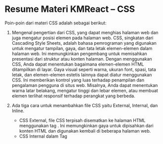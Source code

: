 # Resume Materi KMReact – CSS

Poin-poin dari materi CSS adalah sebagai berikut:

1. Mengenal pengertian dari CSS, yang dapat menghias halaman web dan juga mengatur posisi elemen pada halaman web. CSS, singkatan dari Cascading Style Sheets, adalah bahasa pemrograman yang digunakan untuk mengatur tampilan, gaya, dan tata letak elemen-elemen dalam halaman web. Ini memungkinkan pengembang untuk memisahkan presentasi dari struktur atau konten halaman. Dengan menggunakan CSS, Anda dapat menentukan bagaimana elemen-elemen HTML ditampilkan di layar. Gaya visual seperti warna, ukuran font, spasi, tata letak, dan elemen-elemen estetis lainnya dapat diatur menggunakan CSS. Ini memberikan kontrol yang luas terhadap penampilan dan pengalaman pengguna di situs web. Misalnya, Anda dapat menentukan warna latar belakang, mengatur tinggi dan lebar elemen, atau membuat elemen terlihat responsif terhadap perangkat yang berbeda.

2. Ada tiga cara untuk menambahkan file CSS yaitu External, Internal, dan Inline.
    - CSS External, file CSS terpisah disematkan ke halaman HTML menggunakan tag <link>. Ini memungkinkan gaya untuk dipisahkan dari konten HTML dan digunakan kembali di beberapa halaman web.
    - CSS Internal dalam Tag <style> dari File HTML, metode ini memungkinkan penanaman gaya langsung ke dalam file HTML menggunakan tag <style>. Biasanya, ini digunakan ketika Anda ingin menyematkan CSS langsung dalam file HTML.
   - CSS Inline, ini melibatkan penambahan gaya langsung di dalam elemen HTML menggunakan tag <style> di bagian <head> atau <body>. Ini memungkinkan definisi gaya yang spesifik untuk elemen tertentu dalam halaman.
  
4. Menerapkan syntax yang ada di CSS serta styling CSS.
   - Selector
   - Properti
   - Nilai
   - Selektor Grup
   - Selektor ID dan Class
   - Penyisipan Langsung
   - Pemisahan Eksternal
   - Penggunaan Class dan ID
